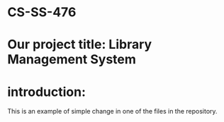 # CS-SS-476

# Our project title: Library Management System



# introduction:

This is an example of simple change in one of the files in the repository.
